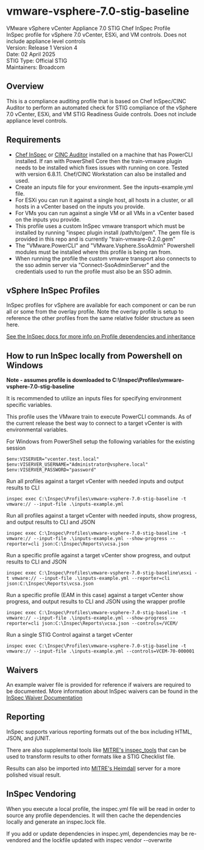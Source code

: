 # vmware-vsphere-7.0-stig-baseline
VMware vSphere vCenter Appliance 7.0 STIG Chef InSpec Profile  
InSpec profile for vSphere 7.0 vCenter, ESXi, and VM controls. Does not include appliance level controls  
Version: Release 1 Version 4  
Date: 02 April 2025  
STIG Type: Official STIG  
Maintainers: Broadcom  

## Overview
This is a compliance auditing profile that is based on Chef InSpec/CINC Auditor to perform an automated check for STIG compliance of the vSphere 7.0 vCenter, ESXi, and VM STIG Readiness Guide controls. Does not include appliance level controls.  

## Requirements

- [Chef InSpec](https://downloads.chef.io/tools/inspec) or [CINC Auditor](https://cinc.sh/start/auditor/) installed on a machine that has PowerCLI installed. If ran with PowerShell Core then the train-vmware plugin needs to be installed which fixes issues with running on core. Tested with version 6.8.11. Chef/CINC Workstation can also be installed and used.
- Create an inputs file for your environment. See the inputs-example.yml file.  
- For ESXi you can run it against a single host, all hosts in a cluster, or all hosts in a vCenter based on the inputs you provide.  
- For VMs you can run against a single VM or all VMs in a vCenter based on the inputs you provide.  
- This profile uses a custom InSpec vmware transport which must be installed by running "inspec plugin install /path/to/gem". The gem file is provided in this repo and is currently "train-vmware-0.2.0.gem"  
- The "VMware.PowerCLI" and "VMware.Vsphere.SsoAdmin" Powershell modules must be installed where this profile is being ran from.  
- When running the profile the custom vmware transport also connects to the sso admin server via "Connect-SsoAdminServer" and the credentials used to run the profile must also be an SSO admin.  

## vSphere InSpec Profiles

InSpec profiles for vSphere are available for each component or can be run all or some from the overlay profile. Note the overlay profile is setup to reference the other profiles from the same relative folder structure as seen here.  

[See the InSpec docs for more info on Profile dependencies and inheritance](https://www.inspec.io/docs/reference/profiles/)


## How to run InSpec locally from Powershell on Windows

**Note - assumes profile is downloaded to C:\Inspec\Profiles\vmware-vsphere-7.0-stig-baseline**  

It is recommended to utilize an inputs files for specifying environment specific variables.  

This profile uses the VMware train to execute PowerCLI commands.  As of the current release the best way to connect to a target vCenter is with environmental variables.

For Windows from PowerShell setup the following variables for the existing session
```
$env:VISERVER="vcenter.test.local"
$env:VISERVER_USERNAME="Administrator@vsphere.local"
$env:VISERVER_PASSWORD="password"
```

Run all profiles against a target vCenter with needed inputs and output results to CLI  
```
inspec exec C:\Inspec\Profiles\vmware-vsphere-7.0-stig-baseline -t vmware:// --input-file .\inputs-example.yml
```

Run all profiles against a target vCenter with needed inputs, show progress, and output results to CLI and JSON  
```
inspec exec C:\Inspec\Profiles\vmware-vsphere-7.0-stig-baseline -t vmware:// --input-file .\inputs-example.yml --show-progress --reporter=cli json:C:\Inspec\Reports\vcsa.json
```

Run a specific profile against a target vCenter show progress, and output results to CLI and JSON  
```
inspec exec C:\Inspec\Profiles\vmware-vsphere-7.0-stig-baseline\esxi -t vmware:// --input-file .\inputs-example.yml --reporter=cli json:C:\Inspec\Reports\vcsa.json
```

Run a specific profile (EAM in this case) against a target vCenter show progress, and output results to CLI and JSON using the wrapper profile  
```
inspec exec C:\Inspec\Profiles\vmware-vsphere-7.0-stig-baseline -t vmware:// --input-file .\inputs-example.yml --show-progress --reporter=cli json:C:\Inspec\Reports\vcsa.json --controls=/VCEM/
```

Run a single STIG Control against a target vCenter  
```
inspec exec C:\Inspec\Profiles\vmware-vsphere-7.0-stig-baseline -t vmware:// --input-file .\inputs-example.yml --controls=VCEM-70-000001
```

## Waivers
An example waiver file is provided for reference if waivers are required to be documented. More information about InSpec waivers can be found in the [InSpec Waiver Documentation](https://docs.chef.io/inspec/waivers/)  

## Reporting
InSpec supports various reporting formats out of the box including HTML, JSON, and jUNIT.  

There are also supplemental tools like [MITRE's inspec_tools](https://github.com/mitre/inspec_tools) that can be used to transform results to other formats like a STIG Checklist file.  

Results can also be imported into [MITRE's Heimdall](https://github.com/mitre/heimdall2) server for a more polished visual result.

## InSpec Vendoring

When you execute a local profile, the inspec.yml file will be read in order to source any profile dependencies. It will then cache the dependencies locally and generate an inspec.lock file.

If you add or update dependencies in inspec.yml, dependencies may be re-vendored and the lockfile updated with inspec vendor --overwrite
